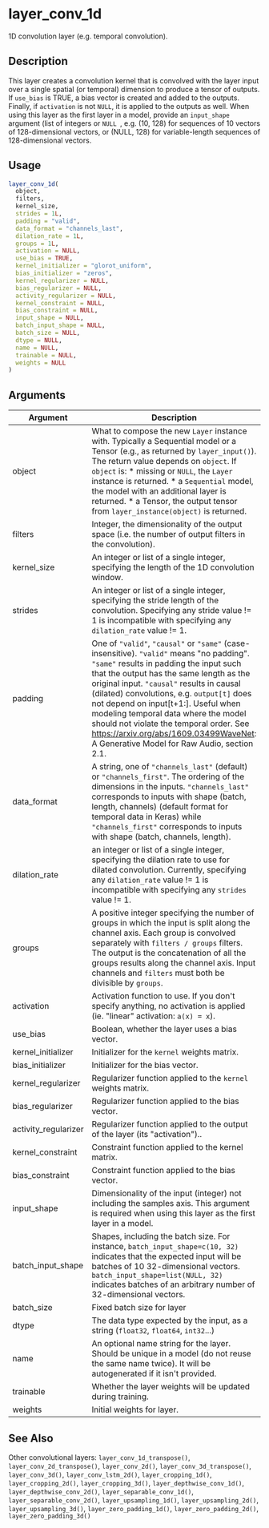 # layer_conv_1d


1D convolution layer (e.g. temporal convolution).




## Description

This layer creates a convolution kernel that is convolved with the layer
input over a single spatial (or temporal) dimension to produce a tensor of
outputs. If ``use_bias`` is TRUE, a bias vector is created and added to the
outputs. Finally, if ``activation`` is not ``NULL``, it is applied to the outputs
as well. When using this layer as the first layer in a model, provide an
``input_shape`` argument (list of integers or ``NULL ``, e.g. (10, 128) for
sequences of 10 vectors of 128-dimensional vectors, or (NULL, 128) for
variable-length sequences of 128-dimensional vectors.





## Usage
```r
layer_conv_1d(
  object,
  filters,
  kernel_size,
  strides = 1L,
  padding = "valid",
  data_format = "channels_last",
  dilation_rate = 1L,
  groups = 1L,
  activation = NULL,
  use_bias = TRUE,
  kernel_initializer = "glorot_uniform",
  bias_initializer = "zeros",
  kernel_regularizer = NULL,
  bias_regularizer = NULL,
  activity_regularizer = NULL,
  kernel_constraint = NULL,
  bias_constraint = NULL,
  input_shape = NULL,
  batch_input_shape = NULL,
  batch_size = NULL,
  dtype = NULL,
  name = NULL,
  trainable = NULL,
  weights = NULL
)
```




## Arguments


Argument      |Description
------------- |----------------
object | What to compose the new ``Layer`` instance with. Typically a Sequential model or a Tensor (e.g., as returned by ``layer_input()``). The return value depends on ``object``. If ``object`` is:   *  missing or `NULL`, the `Layer` instance is returned.  *  a `Sequential` model, the model with an additional layer is returned.  *  a Tensor, the output tensor from `layer_instance(object)` is returned.
filters | Integer, the dimensionality of the output space (i.e. the number of output filters in the convolution).
kernel_size | An integer or list of a single integer, specifying the length of the 1D convolution window.
strides | An integer or list of a single integer, specifying the stride length of the convolution. Specifying any stride value != 1 is incompatible with specifying any ``dilation_rate`` value != 1.
padding | One of ``"valid"``, ``"causal"`` or ``"same"`` (case-insensitive). ``"valid"`` means "no padding". ``"same"`` results in padding the input such that the output has the same length as the original input. ``"causal"`` results in causal (dilated) convolutions, e.g. ``output[t]`` does not depend on input[t+1:]. Useful when modeling temporal data where the model should not violate the temporal order. See https://arxiv.org/abs/1609.03499WaveNet: A Generative Model for Raw Audio, section 2.1.
data_format | A string, one of ``"channels_last"`` (default) or ``"channels_first"``. The ordering of the dimensions in the inputs. ``"channels_last"`` corresponds to inputs with shape (batch, length, channels) (default format for temporal data in Keras) while ``"channels_first"`` corresponds to inputs with shape (batch, channels, length).
dilation_rate | an integer or list of a single integer, specifying the dilation rate to use for dilated convolution. Currently, specifying any ``dilation_rate`` value != 1 is incompatible with specifying any ``strides`` value != 1.
groups | A positive integer specifying the number of groups in which the input is split along the channel axis. Each group is convolved separately with ``filters / groups`` filters. The output is the concatenation of all the groups results along the channel axis. Input channels and ``filters`` must both be divisible by ``groups``.
activation | Activation function to use. If you don't specify anything, no activation is applied (ie. "linear" activation: ``a(x) = x``).
use_bias | Boolean, whether the layer uses a bias vector.
kernel_initializer | Initializer for the ``kernel`` weights matrix.
bias_initializer | Initializer for the bias vector.
kernel_regularizer | Regularizer function applied to the ``kernel`` weights matrix.
bias_regularizer | Regularizer function applied to the bias vector.
activity_regularizer | Regularizer function applied to the output of the layer (its "activation")..
kernel_constraint | Constraint function applied to the kernel matrix.
bias_constraint | Constraint function applied to the bias vector.
input_shape | Dimensionality of the input (integer) not including the samples axis. This argument is required when using this layer as the first layer in a model.
batch_input_shape | Shapes, including the batch size. For instance, ``batch_input_shape=c(10, 32)`` indicates that the expected input will be batches of 10 32-dimensional vectors. ``batch_input_shape=list(NULL, 32)`` indicates batches of an arbitrary number of 32-dimensional vectors.
batch_size | Fixed batch size for layer
dtype | The data type expected by the input, as a string (``float32``, ``float64``, ``int32``...)
name | An optional name string for the layer. Should be unique in a model (do not reuse the same name twice). It will be autogenerated if it isn't provided.
trainable | Whether the layer weights will be updated during training.
weights | Initial weights for layer.







## See Also

Other convolutional layers: 
`layer_conv_1d_transpose()`,
`layer_conv_2d_transpose()`,
`layer_conv_2d()`,
`layer_conv_3d_transpose()`,
`layer_conv_3d()`,
`layer_conv_lstm_2d()`,
`layer_cropping_1d()`,
`layer_cropping_2d()`,
`layer_cropping_3d()`,
`layer_depthwise_conv_1d()`,
`layer_depthwise_conv_2d()`,
`layer_separable_conv_1d()`,
`layer_separable_conv_2d()`,
`layer_upsampling_1d()`,
`layer_upsampling_2d()`,
`layer_upsampling_3d()`,
`layer_zero_padding_1d()`,
`layer_zero_padding_2d()`,
`layer_zero_padding_3d()`



